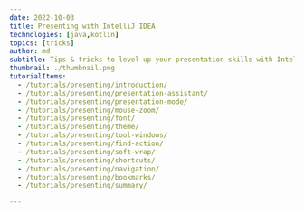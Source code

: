 ```yaml
---
date: 2022-10-03
title: Presenting with IntelliJ IDEA
technologies: [java,kotlin]
topics: [tricks]
author: md
subtitle: Tips & tricks to level up your presentation skills with IntelliJ IDEA.
thumbnail: ./thumbnail.png
tutorialItems:
  - /tutorials/presenting/introduction/
  - /tutorials/presenting/presentation-assistant/
  - /tutorials/presenting/presentation-mode/
  - /tutorials/presenting/mouse-zoom/
  - /tutorials/presenting/font/
  - /tutorials/presenting/theme/
  - /tutorials/presenting/tool-windows/
  - /tutorials/presenting/find-action/
  - /tutorials/presenting/soft-wrap/
  - /tutorials/presenting/shortcuts/
  - /tutorials/presenting/navigation/
  - /tutorials/presenting/bookmarks/
  - /tutorials/presenting/summary/

---
```

